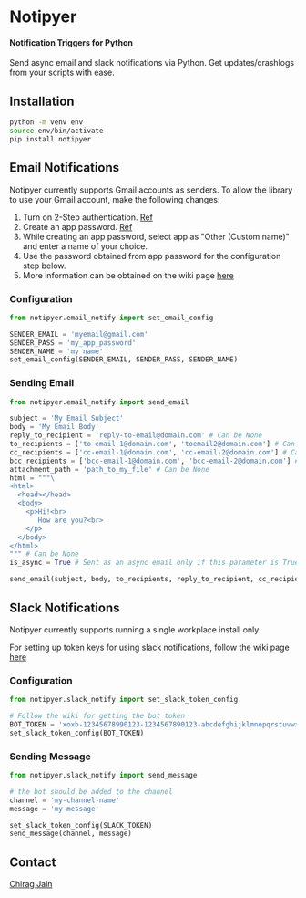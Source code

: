 # Notipyer
#### Notification Triggers for Python
Send async email and slack notifications via Python. Get updates/crashlogs from your scripts with ease. 

## Installation
```bash
python -m venv env
source env/bin/activate
pip install notipyer
```

## Email Notifications
Notipyer currently supports Gmail accounts as senders. To allow the library to use your Gmail account, make the following changes:
   
1. Turn on 2-Step authentication. [Ref](https://support.google.com/accounts/answer/185839)
2. Create an app password. [Ref](https://support.google.com/mail/answer/185833)
3. While creating an app password, select app as "Other (Custom name)" and enter a name of your choice. 
4. Use the password obtained from app password for the configuration step below.
5. More information can be obtained on the wiki page [here](https://github.com/chirag-jn/notipyer/wiki/Notifications-via-Email)

### Configuration
```python
from notipyer.email_notify import set_email_config

SENDER_EMAIL = 'myemail@gmail.com'
SENDER_PASS = 'my_app_password'
SENDER_NAME = 'my name'
set_email_config(SENDER_EMAIL, SENDER_PASS, SENDER_NAME)
```
### Sending Email
```python
from notipyer.email_notify import send_email

subject = 'My Email Subject'
body = 'My Email Body'
reply_to_recipient = 'reply-to-email@domain.com' # Can be None
to_recipients = ['to-email-1@domain.com', 'toemail2@domain.com'] # Can be None
cc_recipients = ['cc-email-1@domain.com', 'cc-email-2@domain.com'] # Can be None
bcc_recipients = ['bcc-email-1@domain.com', 'bcc-email-2@domain.com'] # Can be None
attachment_path = 'path_to_my_file' # Can be None
html = """\
<html>
  <head></head>
  <body>
    <p>Hi!<br>
       How are you?<br>
    </p>
  </body>
</html>
""" # Can be None
is_async = True # Sent as an async email only if this parameter is True

send_email(subject, body, to_recipients, reply_to_recipient, cc_recipients, bcc_recipients, attachment_path, html_text, is_async)
```

## Slack Notifications
Notipyer currently supports running a single workplace install only. 
   
For setting up token keys for using slack notifications, follow the wiki page [here](https://github.com/chirag-jn/notipyer/wiki/Notifications-via-Slack)
   
### Configuration
```python
from notipyer.slack_notify import set_slack_token_config

# Follow the wiki for getting the bot token
BOT_TOKEN = 'xoxb-12345678990123-1234567890123-abcdefghijklmnopqrstuvwx' 
set_slack_token_config(BOT_TOKEN)
```
### Sending Message
```python
from notipyer.slack_notify import send_message

# the bot should be added to the channel
channel = 'my-channel-name'
message = 'my-message'

set_slack_token_config(SLACK_TOKEN)
send_message(channel, message)
```

## Contact
[Chirag Jain](https://github.com/chirag-jn)
